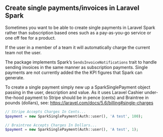## Create single payments/invoices in Laravel Spark

Sometimes you want to be able to create single payments in Laravel Spark rather than subscription based ones such as a pay-as-you-go service or one off fee for a product.

If the user in a member of a team it will automatically charge the current team not the user.

The package implements Spark’s `SendsInvoiceNotifications` trait to handle sending invoices in the same manner as subscription payments. Single payments are not currently added the the KPI figures that Spark can generate.

To create a single payment simply new up a SparkSinglePayment object passing in the user, description and value. As it uses Laravel Cashier under-the-hood payment to Stripe should be in pence (cents) and Braintree in pounds (dollars), see: https://laravel.com/docs/5.6/billing#single-charges

```php
// Stripe Accepts Charges In Cents...
$payment = new SparkSinglePayment(Auth::user(), 'A test', 100);

// Braintree Accepts Charges In Dollars...
$payment = new SparkSinglePayment(Auth::user(), 'A test', 1);
```